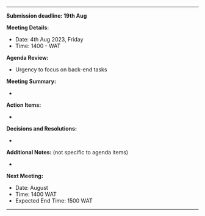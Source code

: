 
---
**Submission deadline: 19th Aug**

**Meeting Details:**

- Date: 4th Aug 2023, Friday
- Time: 1400 - WAT

**Agenda Review:**

- Urgency to focus on back-end tasks

**Meeting Summary:**

-   

**Action Items:**

- 

**Decisions and Resolutions:**

- 

**Additional Notes:** (not specific to agenda items) 

- 

**Next Meeting:**

- Date: August
- Time: 1400 WAT
- Expected End Time: 1500 WAT

---
